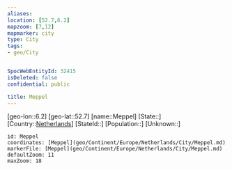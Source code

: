 ```yaml
---
aliases: 
location: [52.7,6.2]
mapzoom: [7,12] 
mapmarker: city 
type: City
tags:
- geo/City


SpocWebEntityId: 32415
isDeleted: false
confidential: public

title: Meppel
---
```

[geo-lon::6.2]
[geo-lat::52.7]
[name::Meppel]
[State::]
[Country::[Netherlands](geo/Continent/Europe/Netherlands.md)]
[StateId::]
[Population::]
[Unknown::]


```leaflet
id: Meppel
coordinates: [Meppel](geo/Continent/Europe/Netherlands/City/Meppel.md)
markerFile: [Meppel](geo/Continent/Europe/Netherlands/City/Meppel.md)
defaultZoom: 11 
maxZoom: 18
```


